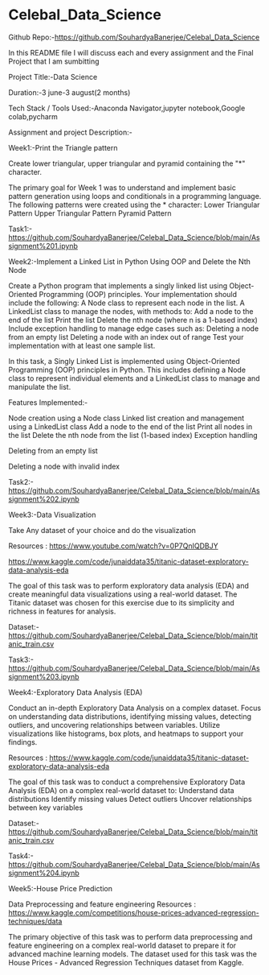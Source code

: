 # Celebal_Data_Science

Github Repo:-https://github.com/SouhardyaBanerjee/Celebal_Data_Science

In this README file I will discuss each and every assignment and the Final Project that I am sumbitting

Project Title:-Data Science

Duration:-3 june-3 august(2 months) 

Tech Stack / Tools Used:-Anaconda Navigator,jupyter notebook,Google colab,pycharm

Assignment and project Description:-

Week1:-Print the Triangle pattern

Create lower triangular, upper triangular and pyramid containing the "*" character.

The primary goal for Week 1 was to understand and implement basic pattern generation using loops and conditionals in a programming language. The following patterns were created using the * character:
Lower Triangular Pattern
Upper Triangular Pattern
Pyramid Pattern

Task1:-https://github.com/SouhardyaBanerjee/Celebal_Data_Science/blob/main/Assignment%201.ipynb 

Week2:-Implement a Linked List in Python Using OOP and Delete the Nth Node

Create a Python program that implements a singly linked list using Object-Oriented Programming (OOP) principles. Your implementation should include the following: A Node class to represent each node in the list. A LinkedList class to manage the nodes, with methods to: Add a node to the end of the list Print the list Delete the nth node (where n is a 1-based index) Include exception handling to manage edge cases such as: Deleting a node from an empty list Deleting a node with an index out of range Test your implementation with at least one sample list.

In this task, a Singly Linked List is implemented using Object-Oriented Programming (OOP) principles in Python. This includes defining a Node class to represent individual elements and a LinkedList class to manage and manipulate the list.

Features Implemented:-

Node creation using a Node class
Linked list creation and management using a LinkedList class
Add a node to the end of the list
Print all nodes in the list
Delete the nth node from the list (1-based index)
Exception handling

Deleting from an empty list

Deleting a node with invalid index

Task2:-https://github.com/SouhardyaBanerjee/Celebal_Data_Science/blob/main/Assignment%202.ipynb 

Week3:-Data Visualization

Take Any dataset of your choice and do the visualization

Resources :
https://www.youtube.com/watch?v=0P7QnIQDBJY

https://www.kaggle.com/code/junaiddata35/titanic-dataset-exploratory-data-analysis-eda

The goal of this task was to perform exploratory data analysis (EDA) and create meaningful data visualizations using a real-world dataset. The Titanic dataset was chosen for this exercise due to its simplicity and richness in features for analysis.

Dataset:-https://github.com/SouhardyaBanerjee/Celebal_Data_Science/blob/main/titanic_train.csv

Task3:-https://github.com/SouhardyaBanerjee/Celebal_Data_Science/blob/main/Assignment%203.ipynb

Week4:-Exploratory Data Analysis (EDA)

Conduct an in-depth Exploratory Data Analysis on a complex dataset. Focus on understanding data distributions, identifying missing values, detecting outliers, and uncovering relationships between variables. Utilize visualizations like histograms, box plots, and heatmaps to support your findings.

Resources :
https://www.kaggle.com/code/junaiddata35/titanic-dataset-exploratory-data-analysis-eda

The goal of this task was to conduct a comprehensive Exploratory Data Analysis (EDA) on a complex real-world dataset to:
Understand data distributions
Identify missing values
Detect outliers
Uncover relationships between key variables

Dataset:-https://github.com/SouhardyaBanerjee/Celebal_Data_Science/blob/main/titanic_train.csv

Task4:-https://github.com/SouhardyaBanerjee/Celebal_Data_Science/blob/main/Assignment%204.ipynb

Week5:-House Price Prediction

Data Preprocessing and feature engineering
Resources :
https://www.kaggle.com/competitions/house-prices-advanced-regression-techniques/data

The primary objective of this task was to perform data preprocessing and feature engineering on a complex real-world dataset to prepare it for advanced machine learning models. The dataset used for this task was the House Prices - Advanced Regression Techniques dataset from Kaggle.













